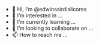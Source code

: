 - 👋 Hi, I’m @edwinsairdislicores
- 👀 I’m interested in ...
- 🌱 I’m currently learning ...
- 💞️ I’m looking to collaborate on ...
- 📫 How to reach me ...

<!---
edwinsairdislicores/edwinsairdislicores is a ✨ special ✨ repository because its `README.md` (this file) appears on your GitHub profile.
You can click the Preview link to take a look at your changes.
--->
